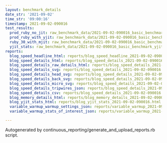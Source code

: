 ```yaml
---
layout: benchmark_details
date_str: '2021-09-02'
time_str: '09:00:16'
timestamp: 2021-09-02-090016
test_results:
  prod_ruby_no_jit: raw_benchmark_data/2021-09-02-090016_basic_benchmark_prod_ruby_no_jit.json
  prod_ruby_with_yjit: raw_benchmark_data/2021-09-02-090016_basic_benchmark_prod_ruby_with_yjit.json
  ruby_30_with_mjit: raw_benchmark_data/2021-09-02-090016_basic_benchmark_ruby_30_with_mjit.json
  yjit_stats: raw_benchmark_data/2021-09-02-090016_basic_benchmark_yjit_stats.json
reports:
  blog_speed_headline_html: reports/blog_speed_headline_2021-09-02-090016.html
  blog_speed_details_html: reports/blog_speed_details_2021-09-02-090016.html
  blog_speed_details_raw_details_html: reports/blog_speed_details_2021-09-02-090016.raw_details.html
  blog_speed_details_svg: reports/blog_speed_details_2021-09-02-090016.svg
  blog_speed_details_head_svg: reports/blog_speed_details_2021-09-02-090016.head.svg
  blog_speed_details_back_svg: reports/blog_speed_details_2021-09-02-090016.back.svg
  blog_speed_details_micro_svg: reports/blog_speed_details_2021-09-02-090016.micro.svg
  blog_speed_details_tripwires_json: reports/blog_speed_details_2021-09-02-090016.tripwires.json
  blog_speed_details_csv: reports/blog_speed_details_2021-09-02-090016.csv
  blog_memory_details_html: reports/blog_memory_details_2021-09-02-090016.html
  blog_yjit_stats_html: reports/blog_yjit_stats_2021-09-02-090016.html
  variable_warmup_warmup_settings_json: reports/variable_warmup_2021-09-02-090016.warmup_settings.json
  variable_warmup_stats_of_interest_json: reports/variable_warmup_2021-09-02-090016.stats_of_interest.json

---
```

Autogenerated by continuous_reporting/generate_and_upload_reports.rb script.
